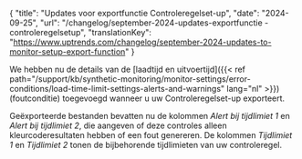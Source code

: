 {
  "title": "Updates voor exportfunctie Controleregelset-up",
  "date": "2024-09-25",
  "url": "/changelog/september-2024-updates-exportfunctie -controleregelsetup",
  "translationKey": "https://www.uptrends.com/changelog/september-2024-updates-to-monitor-setup-export-function"
}

We hebben nu de details van de [laadtijd en uitvoertijd]({{< ref path="/support/kb/synthetic-monitoring/monitor-settings/error-conditions/load-time-limit-settings-alerts-and-warnings" lang="nl" >}}) (foutconditie) toegevoegd wanneer u uw Controleregelset-up exporteert.

Geëxporteerde bestanden bevatten nu de kolommen *Alert bij tijdlimiet 1* en *Alert bij tijdlimiet 2*, die aangeven of deze controles alleen kleurcoderesultaten hebben of een fout genereren. De kolommen *Tijdlimiet 1* en *Tijdlimiet 2* tonen de bijbehorende tijdlimieten van uw controleregel.
